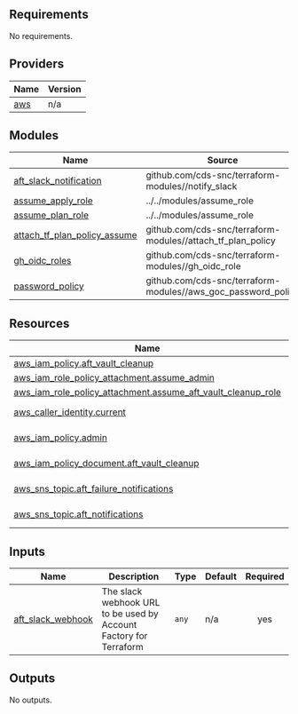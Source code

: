 ## Requirements

No requirements.

## Providers

| Name | Version |
|------|---------|
| <a name="provider_aws"></a> [aws](#provider\_aws) | n/a |

## Modules

| Name | Source | Version |
|------|--------|---------|
| <a name="module_aft_slack_notification"></a> [aft\_slack\_notification](#module\_aft\_slack\_notification) | github.com/cds-snc/terraform-modules//notify_slack | v9.3.9 |
| <a name="module_assume_apply_role"></a> [assume\_apply\_role](#module\_assume\_apply\_role) | ../../modules/assume_role | n/a |
| <a name="module_assume_plan_role"></a> [assume\_plan\_role](#module\_assume\_plan\_role) | ../../modules/assume_role | n/a |
| <a name="module_attach_tf_plan_policy_assume"></a> [attach\_tf\_plan\_policy\_assume](#module\_attach\_tf\_plan\_policy\_assume) | github.com/cds-snc/terraform-modules//attach_tf_plan_policy | v3.0.2 |
| <a name="module_gh_oidc_roles"></a> [gh\_oidc\_roles](#module\_gh\_oidc\_roles) | github.com/cds-snc/terraform-modules//gh_oidc_role | v9.0.3 |
| <a name="module_password_policy"></a> [password\_policy](#module\_password\_policy) | github.com/cds-snc/terraform-modules//aws_goc_password_policy | v3.0.2 |

## Resources

| Name | Type |
|------|------|
| [aws_iam_policy.aft_vault_cleanup](https://registry.terraform.io/providers/hashicorp/aws/latest/docs/resources/iam_policy) | resource |
| [aws_iam_role_policy_attachment.assume_admin](https://registry.terraform.io/providers/hashicorp/aws/latest/docs/resources/iam_role_policy_attachment) | resource |
| [aws_iam_role_policy_attachment.assume_aft_vault_cleanup_role](https://registry.terraform.io/providers/hashicorp/aws/latest/docs/resources/iam_role_policy_attachment) | resource |
| [aws_caller_identity.current](https://registry.terraform.io/providers/hashicorp/aws/latest/docs/data-sources/caller_identity) | data source |
| [aws_iam_policy.admin](https://registry.terraform.io/providers/hashicorp/aws/latest/docs/data-sources/iam_policy) | data source |
| [aws_iam_policy_document.aft_vault_cleanup](https://registry.terraform.io/providers/hashicorp/aws/latest/docs/data-sources/iam_policy_document) | data source |
| [aws_sns_topic.aft_failure_notifications](https://registry.terraform.io/providers/hashicorp/aws/latest/docs/data-sources/sns_topic) | data source |
| [aws_sns_topic.aft_notifications](https://registry.terraform.io/providers/hashicorp/aws/latest/docs/data-sources/sns_topic) | data source |

## Inputs

| Name | Description | Type | Default | Required |
|------|-------------|------|---------|:--------:|
| <a name="input_aft_slack_webhook"></a> [aft\_slack\_webhook](#input\_aft\_slack\_webhook) | The slack webhook URL to be used by Account Factory for Terraform | `any` | n/a | yes |

## Outputs

No outputs.
